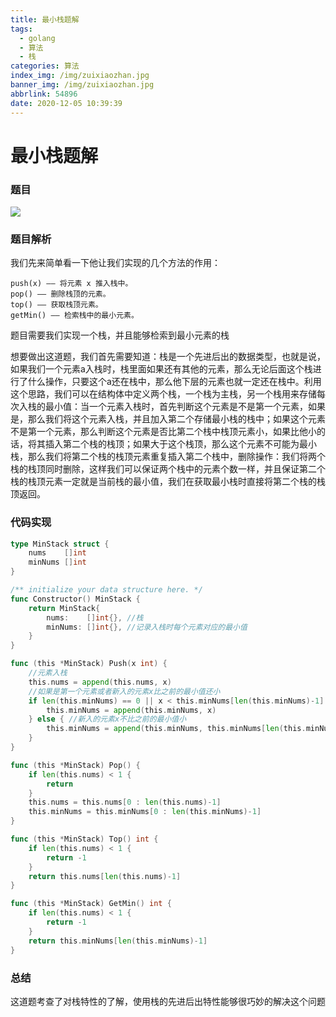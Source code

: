 ```yaml
---
title: 最小栈题解
tags:
  - golang
  - 算法
  - 栈
categories: 算法
index_img: /img/zuixiaozhan.jpg
banner_img: /img/zuixiaozhan.jpg
abbrlink: 54896
date: 2020-12-05 10:39:39
---
```


# 最小栈题解

### 题目

![](https://gitee.com/coderth/blogimage/raw/master/img/20201205104302.png)



### 题目解析

我们先来简单看一下他让我们实现的几个方法的作用：

```
push(x) —— 将元素 x 推入栈中。
pop() —— 删除栈顶的元素。
top() —— 获取栈顶元素。
getMin() —— 检索栈中的最小元素。
```

题目需要我们实现一个栈，并且能够检索到最小元素的栈

想要做出这道题，我们首先需要知道：栈是一个先进后出的数据类型，也就是说，如果我们一个元素a入栈时，栈里面如果还有其他的元素，那么无论后面这个栈进行了什么操作，只要这个a还在栈中，那么他下层的元素也就一定还在栈中。利用这个思路，我们可以在结构体中定义两个栈，一个栈为主栈，另一个栈用来存储每次入栈的最小值：当一个元素入栈时，首先判断这个元素是不是第一个元素，如果是，那么我们将这个元素入栈，并且加入第二个存储最小栈的栈中；如果这个元素不是第一个元素，那么判断这个元素是否比第二个栈中栈顶元素小，如果比他小的话，将其插入第二个栈的栈顶；如果大于这个栈顶，那么这个元素不可能为最小栈，那么我们将第二个栈的栈顶元素重复插入第二个栈中，删除操作：我们将两个栈的栈顶同时删除，这样我们可以保证两个栈中的元素个数一样，并且保证第二个栈的栈顶元素一定就是当前栈的最小值，我们在获取最小栈时直接将第二个栈的栈顶返回。

### 代码实现

```go
type MinStack struct {
	nums    []int
	minNums []int
}

/** initialize your data structure here. */
func Constructor() MinStack {
	return MinStack{
		nums:    []int{}, //栈
		minNums: []int{}, //记录入栈时每个元素对应的最小值
	}
}

func (this *MinStack) Push(x int) {
	//元素入栈
	this.nums = append(this.nums, x)
	//如果是第一个元素或者新入的元素x比之前的最小值还小
	if len(this.minNums) == 0 || x < this.minNums[len(this.minNums)-1] {
		this.minNums = append(this.minNums, x)
	} else { //新入的元素x不比之前的最小值小
		this.minNums = append(this.minNums, this.minNums[len(this.minNums)-1])
	}
}

func (this *MinStack) Pop() {
	if len(this.nums) < 1 {
		return
	}
	this.nums = this.nums[0 : len(this.nums)-1]
	this.minNums = this.minNums[0 : len(this.minNums)-1]
}

func (this *MinStack) Top() int {
	if len(this.nums) < 1 {
		return -1
	}
	return this.nums[len(this.nums)-1]
}

func (this *MinStack) GetMin() int {
	if len(this.nums) < 1 {
		return -1
	}
	return this.minNums[len(this.minNums)-1]
}
```



### 总结

这道题考查了对栈特性的了解，使用栈的先进后出特性能够很巧妙的解决这个问题
